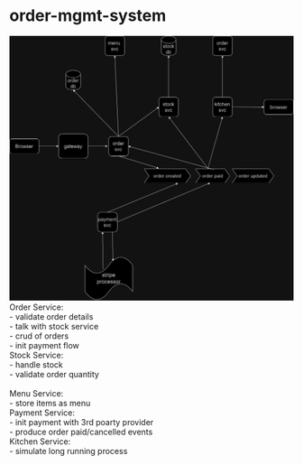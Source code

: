 # order-mgmt-system

![plot](order-mgmt-sys.png)<br/>
Order Service: <br/>
    - validate order details<br/>
    - talk with stock service<br/>
    - crud of orders<br/>
    - init payment flow<br/>
Stock Service:<br/>
    - handle stock<br/>
    - validate order quantity<br/>    
Menu Service:<br/>
    - store items as menu<br/>
Payment Service:<br/>
    - init payment with 3rd poarty provider<br/>
    - produce order paid/cancelled events<br/>
Kitchen Service:<br/>
    - simulate long running process<br/>